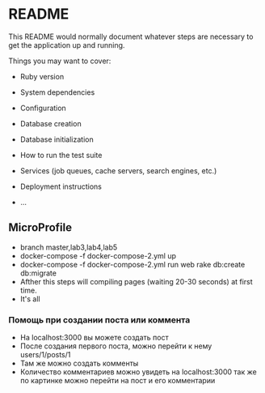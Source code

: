 # README

This README would normally document whatever steps are necessary to get the
application up and running.

Things you may want to cover:

* Ruby version

* System dependencies

* Configuration

* Database creation

* Database initialization

* How to run the test suite

* Services (job queues, cache servers, search engines, etc.)

* Deployment instructions

* ...


## MicroProfile

* branch master,lab3,lab4,lab5
* docker-compose -f docker-compose-2.yml up
* docker-compose -f docker-compose-2.yml run web rake db:create db:migrate
* Afther this steps will compiling pages (waiting 20-30 seconds) at first time.
* It's all

### Помощь при создании поста или коммента
* На localhost:3000 вы можете создать пост
* После создания первого поста, можно перейти к нему users/1/posts/1
* Там же можно создать комменты
* Количество комментариев можно увидеть на localhost:3000 так же по картинке можно перейти на пост и его комментарии   
 
